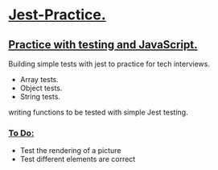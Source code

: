 <h1><ins>Jest-Practice.</ins></h1>

<h2><ins> Practice with testing and JavaScript. </ins></h2>

<p>Building simple tests with jest to practice for tech interviews.</p>

<ul>
  <li> Array tests. </li>
  <li> Object tests. </li>
  <li> String tests. </li>
</ul>

<p>writing functions to be tested with simple Jest testing.</p>


<h3> <ins> To Do: </ins></h3>
<ul>
  <li> Test the rendering of a picture</li>
  <li> Test different elements are correct</li>
</ul>
